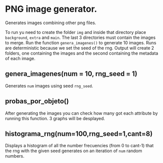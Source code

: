 # PNG image generator. 

Generates images combining other png files. 

To run yu need to create the folder `img` and inside that directory place  `background`, `extra` and `main`. The last 3 directories must contain the images to merge. Run the function `genera_imagenes()` to generate 10 images. Runs are deterministic because we set the seed of the rng. Output will create 2 folders, one containing the images and the second containing the metadata of each image. 

## genera_imagenes(num = 10, rng_seed = 1)

Generates `num` images using seed `rng_seed`. 


## probas_por_objeto()

After generating the images you can check how many got each attribute by running this function. 3 graphs will be desplayed. 

## histograma_rng(num=100,rng_seed=1,cant=8)

Displays a histogram of all the number frecuencies (from 0 to cant-1) that the rng with the given seed generates on an iteration of `num` random numbers. 